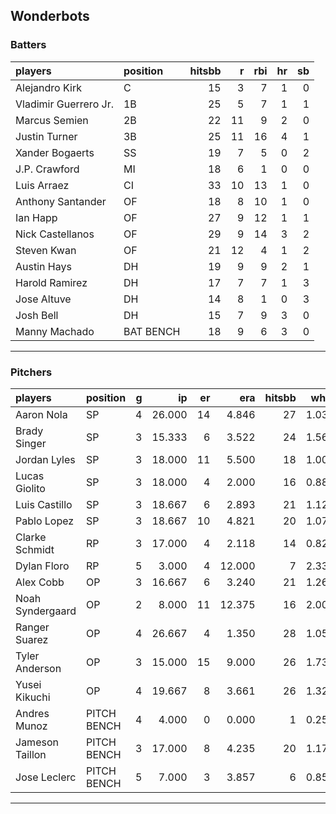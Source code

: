 ## Wonderbots

### Batters

 
|players               |position  | hitsbb|  r| rbi| hr| sb| 
|:---------------------|:---------|------:|--:|---:|--:|--:| 
|Alejandro Kirk        |C         |     15|  3|   7|  1|  0| 
|Vladimir Guerrero Jr. |1B        |     25|  5|   7|  1|  1| 
|Marcus Semien         |2B        |     22| 11|   9|  2|  0| 
|Justin Turner         |3B        |     25| 11|  16|  4|  1| 
|Xander Bogaerts       |SS        |     19|  7|   5|  0|  2| 
|J.P. Crawford         |MI        |     18|  6|   1|  0|  0| 
|Luis Arraez           |CI        |     33| 10|  13|  1|  0| 
|Anthony Santander     |OF        |     18|  8|  10|  1|  0| 
|Ian Happ              |OF        |     27|  9|  12|  1|  1| 
|Nick Castellanos      |OF        |     29|  9|  14|  3|  2| 
|Steven Kwan           |OF        |     21| 12|   4|  1|  2| 
|Austin Hays           |DH        |     19|  9|   9|  2|  1| 
|Harold Ramirez        |DH        |     17|  7|   7|  1|  3| 
|Jose Altuve           |DH        |     14|  8|   1|  0|  3| 
|Josh Bell             |DH        |     15|  7|   9|  3|  0| 
|Manny Machado         |BAT BENCH |     18|  9|   6|  3|  0| 


* * *

### Pitchers

 
|players          |position    |  g|     ip| er|    era| hitsbb|  whip| so|  w| sv| 
|:----------------|:-----------|--:|------:|--:|------:|------:|-----:|--:|--:|--:| 
|Aaron Nola       |SP          |  4| 26.000| 14|  4.846|     27| 1.038| 33|  2|  0| 
|Brady Singer     |SP          |  3| 15.333|  6|  3.522|     24| 1.565| 16|  1|  0| 
|Jordan Lyles     |SP          |  3| 18.000| 11|  5.500|     18| 1.000| 14|  0|  0| 
|Lucas Giolito    |SP          |  3| 18.000|  4|  2.000|     16| 0.889| 20|  2|  0| 
|Luis Castillo    |SP          |  3| 18.667|  6|  2.893|     21| 1.125| 22|  0|  0| 
|Pablo Lopez      |SP          |  3| 18.667| 10|  4.821|     20| 1.071| 20|  0|  0| 
|Clarke Schmidt   |RP          |  3| 17.000|  4|  2.118|     14| 0.824| 12|  0|  0| 
|Dylan Floro      |RP          |  5|  3.000|  4| 12.000|      7| 2.333|  5|  0|  2| 
|Alex Cobb        |OP          |  3| 16.667|  6|  3.240|     21| 1.260| 19|  1|  0| 
|Noah Syndergaard |OP          |  2|  8.000| 11| 12.375|     16| 2.000|  5|  0|  0| 
|Ranger Suarez    |OP          |  4| 26.667|  4|  1.350|     28| 1.050| 22|  1|  0| 
|Tyler Anderson   |OP          |  3| 15.000| 15|  9.000|     26| 1.733| 15|  1|  0| 
|Yusei Kikuchi    |OP          |  4| 19.667|  8|  3.661|     26| 1.322| 23|  1|  0| 
|Andres Munoz     |PITCH BENCH |  4|  4.000|  0|  0.000|      1| 0.250|  8|  0|  0| 
|Jameson Taillon  |PITCH BENCH |  3| 17.000|  8|  4.235|     20| 1.176| 12|  2|  0| 
|Jose Leclerc     |PITCH BENCH |  5|  7.000|  3|  3.857|      6| 0.857|  9|  0|  0| 


* * *


